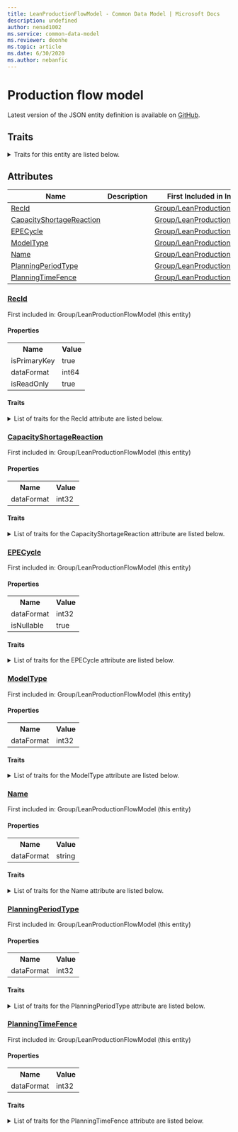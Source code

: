 ```yaml
---
title: LeanProductionFlowModel - Common Data Model | Microsoft Docs
description: undefined
author: nenad1002
ms.service: common-data-model
ms.reviewer: deonhe
ms.topic: article
ms.date: 6/30/2020
ms.author: nebanfic
---
```


# Production flow model

  
 Latest version of the JSON entity definition is available on <a href="https://github.com/Microsoft/CDM/tree/master/schemaDocuments/core/operationsCommon/Tables/SupplyChain/ProductionControl/Group/LeanProductionFlowModel.cdm.json" target="_blank">GitHub</a>.  

## Traits

<details>
<summary>Traits for this entity are listed below.  
</summary>

**is.identifiedBy**  
  names a specifc identity attribute to use with an entity  <table><tr><th>Parameter</th><th>Value</th><th>Data type</th><th>Explanation</th></tr><tr><td>attribute</td><td>[LeanProductionFlowModel/(resolvedAttributes)/RecId](#RecId)</td><td>attribute</td><td></td></tr></table>

**is.CDM.entityVersion**  
  <table><tr><th>Parameter</th><th>Value</th><th>Data type</th><th>Explanation</th></tr><tr><td>versionNumber</td><td>"1.0"</td><td>string</td><td>semantic version number of the entity</td></tr></table>

**is.application.releaseVersion**  
  <table><tr><th>Parameter</th><th>Value</th><th>Data type</th><th>Explanation</th></tr><tr><td>releaseVersion</td><td>"10.0.13.0"</td><td>string</td><td>semantic version number of the application introducing this entity</td></tr></table>

**is.localized.displayedAs**  
  Holds the list of language specific display text for an object.  <table><tr><th>Parameter</th><th>Value</th><th>Data type</th><th>Explanation</th></tr><tr><td>localizedDisplayText</td><td><table><tr><th>languageTag</th><th>displayText</th></tr><tr><td>en</td><td>Production flow model</td></tr></table></td><td>entity</td><td>a reference to the constant entity holding the list of localized text</td></tr></table>

</details>

## Attributes

|Name|Description|First Included in Instance|
|---|---|---|
|[RecId](#RecId)||<a href="LeanProductionFlowModel.md" target="_blank">Group/LeanProductionFlowModel</a>|
|[CapacityShortageReaction](#CapacityShortageReaction)||<a href="LeanProductionFlowModel.md" target="_blank">Group/LeanProductionFlowModel</a>|
|[EPECycle](#EPECycle)||<a href="LeanProductionFlowModel.md" target="_blank">Group/LeanProductionFlowModel</a>|
|[ModelType](#ModelType)||<a href="LeanProductionFlowModel.md" target="_blank">Group/LeanProductionFlowModel</a>|
|[Name](#Name)||<a href="LeanProductionFlowModel.md" target="_blank">Group/LeanProductionFlowModel</a>|
|[PlanningPeriodType](#PlanningPeriodType)||<a href="LeanProductionFlowModel.md" target="_blank">Group/LeanProductionFlowModel</a>|
|[PlanningTimeFence](#PlanningTimeFence)||<a href="LeanProductionFlowModel.md" target="_blank">Group/LeanProductionFlowModel</a>|

### <a href=#RecId name="RecId">RecId</a>

First included in: Group/LeanProductionFlowModel (this entity)  

#### Properties

<table><tr><th>Name</th><th>Value</th></tr><tr><td>isPrimaryKey</td><td>true</td></tr><tr><td>dataFormat</td><td>int64</td></tr><tr><td>isReadOnly</td><td>true</td></tr></table>

#### Traits

<details>
<summary>List of traits for the RecId attribute are listed below.</summary>

**is.dataFormat.integer**  
**is.dataFormat.big**  
**is.identifiedBy**  
names a specifc identity attribute to use with an entity  <table><tr><th>Parameter</th><th>Value</th><th>Data type</th><th>Explanation</th></tr><tr><td>attribute</td><td>[LeanProductionFlowModel/(resolvedAttributes)/RecId](#RecId)</td><td>attribute</td><td></td></tr></table>

**is.readOnly**  
**is.dataFormat.integer**  
**is.dataFormat.big**  
</details>

### <a href=#CapacityShortageReaction name="CapacityShortageReaction">CapacityShortageReaction</a>

First included in: Group/LeanProductionFlowModel (this entity)  

#### Properties

<table><tr><th>Name</th><th>Value</th></tr><tr><td>dataFormat</td><td>int32</td></tr></table>

#### Traits

<details>
<summary>List of traits for the CapacityShortageReaction attribute are listed below.</summary>

**is.dataFormat.integer**  
**is.dataFormat.integer**  
</details>

### <a href=#EPECycle name="EPECycle">EPECycle</a>

First included in: Group/LeanProductionFlowModel (this entity)  

#### Properties

<table><tr><th>Name</th><th>Value</th></tr><tr><td>dataFormat</td><td>int32</td></tr><tr><td>isNullable</td><td>true</td></tr></table>

#### Traits

<details>
<summary>List of traits for the EPECycle attribute are listed below.</summary>

**is.dataFormat.integer**  
**is.nullable**  
The attribute value may be set to NULL.  

**is.dataFormat.integer**  
</details>

### <a href=#ModelType name="ModelType">ModelType</a>

First included in: Group/LeanProductionFlowModel (this entity)  

#### Properties

<table><tr><th>Name</th><th>Value</th></tr><tr><td>dataFormat</td><td>int32</td></tr></table>

#### Traits

<details>
<summary>List of traits for the ModelType attribute are listed below.</summary>

**is.dataFormat.integer**  
**is.dataFormat.integer**  
</details>

### <a href=#Name name="Name">Name</a>

First included in: Group/LeanProductionFlowModel (this entity)  

#### Properties

<table><tr><th>Name</th><th>Value</th></tr><tr><td>dataFormat</td><td>string</td></tr></table>

#### Traits

<details>
<summary>List of traits for the Name attribute are listed below.</summary>

**is.dataFormat.character**  
**is.dataFormat.big**  
**is.dataFormat.array**  
**is.dataFormat.character**  
**is.dataFormat.array**  
</details>

### <a href=#PlanningPeriodType name="PlanningPeriodType">PlanningPeriodType</a>

First included in: Group/LeanProductionFlowModel (this entity)  

#### Properties

<table><tr><th>Name</th><th>Value</th></tr><tr><td>dataFormat</td><td>int32</td></tr></table>

#### Traits

<details>
<summary>List of traits for the PlanningPeriodType attribute are listed below.</summary>

**is.dataFormat.integer**  
**is.dataFormat.integer**  
</details>

### <a href=#PlanningTimeFence name="PlanningTimeFence">PlanningTimeFence</a>

First included in: Group/LeanProductionFlowModel (this entity)  

#### Properties

<table><tr><th>Name</th><th>Value</th></tr><tr><td>dataFormat</td><td>int32</td></tr></table>

#### Traits

<details>
<summary>List of traits for the PlanningTimeFence attribute are listed below.</summary>

**is.dataFormat.integer**  
**is.dataFormat.integer**  
</details>
